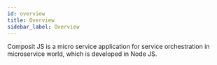```yaml
---
id: overview
title: Overview
sidebar_label: Overview
---
```


Composit JS is a micro service application for service orchestration in microservice world, which is developed in Node JS. 

